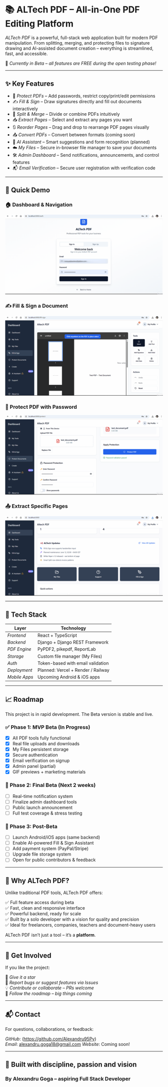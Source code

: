 # 📚 ALTech PDF – All-in-One PDF Editing Platform

*ALTech PDF* is a powerful, full-stack web application built for modern PDF manipulation. From splitting, merging, and protecting files to signature drawing and AI-assisted document creation – everything is streamlined, fast, and accessible.  

🚀 *Currently in Beta – all features are FREE during the open testing phase!*

---

## ✨ Key Features

- 🔐 *Protect PDFs* – Add passwords, restrict copy/print/edit permissions
- ✍️ *Fill & Sign* – Draw signatures directly and fill out documents interactively
- 📄 *Split & Merge* – Divide or combine PDFs intuitively
- 📥 *Extract Pages* – Select and extract any pages you want
- 🔃 *Reorder Pages* – Drag and drop to rearrange PDF pages visually
- 📤 *Convert PDFs* – Convert between formats (coming soon)
- 🧠 *AI Assistant* – Smart suggestions and form recognition (planned)
- ☁️ *My Files* – Secure in-browser file manager to save your documents
- 🛠️ *Admin Dashboard* – Send notifications, announcements, and control features
- 📬 *Email Verification* – Secure user registration with verification code

---

## 📸 Quick Demo

### 🏠 Dashboard & Navigation
![Overview](media/overview.gif)

### ✍️ Fill & Sign a Document
![Fill & Sign](media/signature.gif)

### 🔐 Protect PDF with Password
![Protect Document](media/password.gif)

### 📤 Extract Specific Pages
![Extract](media/extract.gif)

---

## 🔧 Tech Stack

| Layer        | Technology                      |
|--------------|----------------------------------|
| *Frontend* | React + TypeScript              |
| *Backend*  | Django + Django REST Framework  |
| *PDF Engine* | PyPDF2, pikepdf, ReportLab      |
| *Storage*  | Custom file manager (My Files)  |
| *Auth*     | Token-based with email validation |
| *Deployment* | Planned: Vercel + Render / Railway |
| *Mobile Apps* | Upcoming Android & iOS apps     |

---

## 📈 Roadmap

This project is in rapid development. The Beta version is stable and live.


### ✅ Phase 1: MVP Beta (In Progress)
- [x] All PDF tools fully functional
- [x] Real file uploads and downloads
- [x] My Files persistent storage
- [x] Secure authentication
- [x] Email verification on signup
- [x] Admin panel (partial)
- [x] GIF previews + marketing materials

### 🚧 Phase 2: Final Beta (Next 2 weeks)
- [ ] Real-time notification system
- [ ] Finalize admin dashboard tools
- [ ] Public launch announcement
- [ ] Full test coverage & stress testing

### 🚀 Phase 3: Post-Beta
- [ ] Launch Android/iOS apps (same backend)
- [ ] Enable AI-powered Fill & Sign Assistant
- [ ] Add payment system (PayPal/Stripe)
- [ ] Upgrade file storage system
- [ ] Open for public contributors & feedback

---

## 💬 Why ALTech PDF?

Unlike traditional PDF tools, ALTech PDF offers:

✅ Full feature access during beta  
✅ Fast, clean and responsive interface  
✅ Powerful backend, ready for scale  
✅ Built by a solo developer with a vision for quality and precision  
✅ Ideal for freelancers, companies, teachers and document-heavy users  

ALTech PDF isn’t just a tool – it’s a **platform**.


---

## 🙌 Get Involved

If you like the project:

🌟 *Give it a star*  
🐛 *Report bugs or suggest features via Issues*  
💡 *Contribute or collaborate – PRs welcome*  
📣 *Follow the roadmap – big things coming*

---

## 📬 Contact

For questions, collaborations, or feedback:

*GitHub*: (https://github.com/Alexandru95Py)  
*Email*: alexandru.goga18@gmail.com 
*Website*: Coming soon!

---

## 🧠 Built with discipline, passion and vision  
### By Alexandru Goga – aspiring Full Stack Developer
